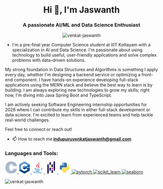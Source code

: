 <h1 align="center">Hi 👋, I'm Jaswanth</h1>
<h3 align="center">A passionate AI/ML and Data Science Enthusiast</h3>

<p align="center"> <img src="https://komarev.com/ghpvc/?username=venkat-jaswanth&label=Profile%20views&color=0e75b6&style=flat" alt="venkat-jaswanth" /> </p>

- I'm a pre-final year Computer Science student at IIIT Kottayam with a specialization in AI and Data Science. I'm passionate about using technology to build useful, user-friendly applications and solve complex problems with data-driven solutions.

My strong foundation in Data Structures and Algorithms is something I apply every day, whether I'm designing a backend service or optimizing a front-end component. I have hands-on experience developing full-stack applications using the MERN stack and believe the best way to learn is by building. I am always exploring new technologies to grow my skills; right now, I'm diving into Java Spring Boot and TypeScript.

I am actively seeking Software Engineering internship opportunities for 2026 where I can contribute my skills in either full-stack development or data science. I'm excited to learn from experienced teams and help tackle real-world challenges.

Feel free to connect or reach out!

- 📫 How to reach me **indupuruvenkatjaswanth@gmail.com**

<p align="left">
</p>

<h3 align="left">Languages and Tools:</h3>
<p align="left"> <a href="https://www.cprogramming.com/" target="_blank" rel="noreferrer"> <img src="https://raw.githubusercontent.com/devicons/devicon/master/icons/c/c-original.svg" alt="c" width="40" height="40"/> </a> <a href="https://www.w3schools.com/cpp/" target="_blank" rel="noreferrer"> <img src="https://raw.githubusercontent.com/devicons/devicon/master/icons/cplusplus/cplusplus-original.svg" alt="cplusplus" width="40" height="40"/> </a> <a href="https://www.java.com" target="_blank" rel="noreferrer"> <img src="https://raw.githubusercontent.com/devicons/devicon/master/icons/java/java-original.svg" alt="java" width="40" height="40"/> </a> <a href="https://pandas.pydata.org/" target="_blank" rel="noreferrer"> <img src="https://raw.githubusercontent.com/devicons/devicon/2ae2a900d2f041da66e950e4d48052658d850630/icons/pandas/pandas-original.svg" alt="pandas" width="40" height="40"/> </a> <a href="https://www.python.org" target="_blank" rel="noreferrer"> <img src="https://raw.githubusercontent.com/devicons/devicon/master/icons/python/python-original.svg" alt="python" width="40" height="40"/> </a> <a href="https://pytorch.org/" target="_blank" rel="noreferrer"> <img src="https://www.vectorlogo.zone/logos/pytorch/pytorch-icon.svg" alt="pytorch" width="40" height="40"/> </a> <a href="https://scikit-learn.org/" target="_blank" rel="noreferrer"> <img src="https://upload.wikimedia.org/wikipedia/commons/0/05/Scikit_learn_logo_small.svg" alt="scikit_learn" width="40" height="40"/> </a> <a href="https://seaborn.pydata.org/" target="_blank" rel="noreferrer"> <img src="https://seaborn.pydata.org/_images/logo-mark-lightbg.svg" alt="seaborn" width="40" height="40"/> </a> </p>


<p><img align="center" src="https://github-readme-stats.vercel.app/api/top-langs?username=venkat-jaswanth&show_icons=true&locale=en&layout=compact" alt="venkat-jaswanth" /></p>
